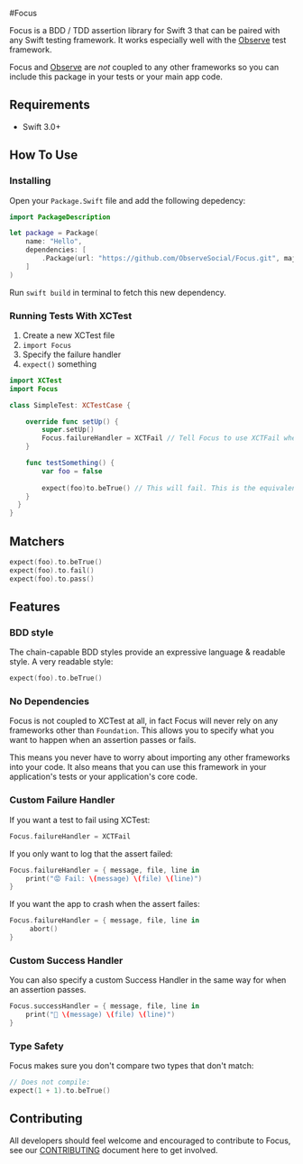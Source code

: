 #Focus

Focus is a BDD / TDD assertion library for Swift 3 that can be paired with any Swift testing framework. It works especially well with the [Observe](https://github.com/ObserveSocial/Observe) test framework.

Focus and [Observe](https://github.com/ObserveSocial/Observe) are *not* coupled to any other frameworks so you can include this package in your tests or your main app code.

## Requirements

 * Swift 3.0+

## How To Use

### Installing

Open your `Package.Swift` file and add the following depedency:

```swift
import PackageDescription

let package = Package(
    name: "Hello",
    dependencies: [
        .Package(url: "https://github.com/ObserveSocial/Focus.git", majorVersion: 0, minor: 1)
    ]
)
```

Run `swift build` in terminal to fetch this new dependency.

### Running Tests With XCTest

1. Create a new XCTest file
2. `import Focus`
3. Specify the failure handler
4. `expect()` something

```swift
import XCTest
import Focus

class SimpleTest: XCTestCase {

    override func setUp() {
        super.setUp()
        Focus.failureHandler = XCTFail // Tell Focus to use XCTFail when an assertion is incorrect 
    }

    func testSomething() {
        var foo = false
        
        expect(foo)to.beTrue() // This will fail. This is the equivalent of calling XCTAssertTrue(foo)
    }
  }
}
```

## Matchers

```swift
expect(foo).to.beTrue()
expect(foo).to.fail()
expect(foo).to.pass()
```

## Features

### BDD style

The chain-capable BDD styles provide an expressive language & readable style. A very readable style:

```swift
expect(foo).to.beTrue()
```

### No Dependencies

Focus is not coupled to XCTest at all, in fact Focus will never rely on any frameworks other than `Foundation`. This allows you to specify what you want to happen when an assertion passes or fails.

This means you never have to worry about importing any other frameworks into your code. It also means that you can use this framework in your application's tests or your application's core code.

### Custom Failure Handler

If you want a test to fail using XCTest:

```swift
Focus.failureHandler = XCTFail
```

If you only want to log that the assert failed:

```swift
Focus.failureHandler = { message, file, line in
    print("😡 Fail: \(message) \(file) \(line)")
}
```

If you want the app to crash when the assert failes:

```swift
Focus.failureHandler = { message, file, line in
     abort()
}
```

### Custom Success Handler

You can also specify a custom Success Handler in the same way for when an assertion passes.

```swift
Focus.successHandler = { message, file, line in
    print("🤗 \(message) \(file) \(line)")
}
```

### Type Safety

Focus makes sure you don't compare two types that don't match:

```swift
// Does not compile:
expect(1 + 1).to.beTrue()
```

## Contributing

All developers should feel welcome and encouraged to contribute to Focus, see our [CONTRIBUTING](https://github.com/ObserveSocial/Observe/CONTRIBUTING.md) document here to get involved.